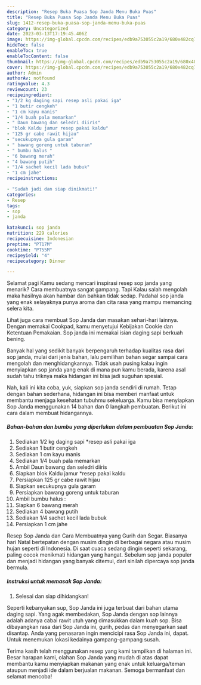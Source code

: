 ```yaml
---
description: "Resep Buka Puasa Sop Janda Menu Buka Puas"
title: "Resep Buka Puasa Sop Janda Menu Buka Puas"
slug: 1412-resep-buka-puasa-sop-janda-menu-buka-puas
category: Uncategorized
date: 2023-03-13T17:19:45.406Z
image: https://img-global.cpcdn.com/recipes/edb9a753055c2a19/680x482cq70/sop-janda-foto-resep-utama.jpg
hideToc: false
enableToc: true
enableTocContent: false
thumbnail: https://img-global.cpcdn.com/recipes/edb9a753055c2a19/680x482cq70/sop-janda-foto-resep-utama.jpg
cover: https://img-global.cpcdn.com/recipes/edb9a753055c2a19/680x482cq70/sop-janda-foto-resep-utama.jpg
author: Admin
authorAv: notfound
ratingvalue: 4.3
reviewcount: 23
recipeingredient:
- "1/2 kg daging sapi resep asli pakai iga"
- "1 butir cengkeh"
- "1 cm kayu manis"
- "1/4 buah pala memarkan"
- " Daun bawang dan seledri diiris"
- "blok Kaldu jamur resep pakai kaldu"
- "125 gr cabe rawit hijau"
- "secukupnya gula garam"
- " bawang goreng untuk taburan"
- " bumbu halus "
- "6 bawang merah"
- "4 bawang putih"
- "1/4 sachet kecil lada bubuk"
- "1 cm jahe"
recipeinstructions:

- "Sudah jadi dan siap dinikmati!"
categories:
- Resep
tags:
- sop
- janda

katakunci: sop janda 
nutrition: 229 calories
recipecuisine: Indonesian
preptime: "PT17M"
cooktime: "PT55M"
recipeyield: "4"
recipecategory: Dinner

---
```



Selamat pagi Kamu sedang mencari inspirasi resep sop janda yang menarik? Cara membuatnya sangat gampang. Tapi Kalau salah mengolah maka hasilnya akan hambar dan bahkan tidak sedap. Padahal sop janda yang enak selayaknya punya aroma dan cita rasa yang mampu memancing selera kita.


Lihat juga cara membuat Sop Janda dan masakan sehari-hari lainnya. Dengan memakai Cookpad, kamu menyetujui Kebijakan Cookie dan Ketentuan Pemakaian. Sop janda ini memakai isian daging sapi berkuah bening.

Banyak hal yang sedikit banyak berpengaruh terhadap kualitas rasa dari sop janda, mulai dari jenis bahan, lalu pemilihan bahan segar sampai cara mengolah dan menghidangkannya. Tidak usah pusing kalau ingin menyiapkan sop janda yang enak di mana pun kamu berada, karena asal sudah tahu triknya maka hidangan ini bisa jadi suguhan spesial.


Nah, kali ini kita coba, yuk, siapkan sop janda sendiri di rumah. Tetap dengan bahan sederhana, hidangan ini bisa memberi manfaat untuk membantu menjaga kesehatan tubuhmu sekeluarga. Kamu bisa menyiapkan Sop Janda menggunakan 14 bahan dan 0 langkah pembuatan. Berikut ini cara dalam membuat hidangannya.

<!--inarticleads1-->

##### Bahan-bahan dan bumbu yang diperlukan dalam pembuatan Sop Janda:

1. Sediakan 1/2 kg daging sapi *resep asli pakai iga
1. Sediakan 1 butir cengkeh
1. Sediakan 1 cm kayu manis
1. Sediakan 1/4 buah pala memarkan
1. Ambil  Daun bawang dan seledri diiris
1. Siapkan blok Kaldu jamur *resep pakai kaldu
1. Persiapkan 125 gr cabe rawit hijau
1. Siapkan secukupnya gula garam
1. Persiapkan  bawang goreng untuk taburan
1. Ambil  bumbu halus :
1. Siapkan 6 bawang merah
1. Sediakan 4 bawang putih
1. Sediakan 1/4 sachet kecil lada bubuk
1. Persiapkan 1 cm jahe


Resep Sop Janda dan Cara Membuatnya yang Gurih dan Segar. Biasanya hari Natal bertepatan dengan musim dingin di berbagai negara atau musim hujan seperti di Indonesia. Di saat cuaca sedang dingin seperti sekarang, paling cocok menikmati hidangan yang hangat. Sebelum sop janda populer dan menjadi hidangan yang banyak ditemui, dari sinilah dipercaya sop janda bermula. 

<!--inarticleads2-->

##### Instruksi untuk memasak Sop Janda:


1. Selesai dan siap dihidangkan!

Seperti kebanyakan sup, Sop Janda ini juga terbuat dari bahan utama daging sapi. Yang agak membedakan, Sop Janda dengan sop lainnya adalah adanya cabai rawit utuh yang dimasukkan dalam kuah sop. Bisa dibayangkan rasa dari Sop Janda ini, gurih, pedas dan menyegarkan saat disantap. Anda yang penasaran ingin mencicipi rasa Sop Janda ini, dapat. Untuk menemukan lokasi kedainya gampang-gampang susah. 

Terima kasih telah menggunakan resep yang kami tampilkan di halaman ini. Besar harapan kami, olahan Sop Janda yang mudah di atas dapat membantu kamu menyiapkan makanan yang enak untuk keluarga/teman ataupun menjadi ide dalam berjualan makanan. Semoga bermanfaat dan selamat mencoba!
